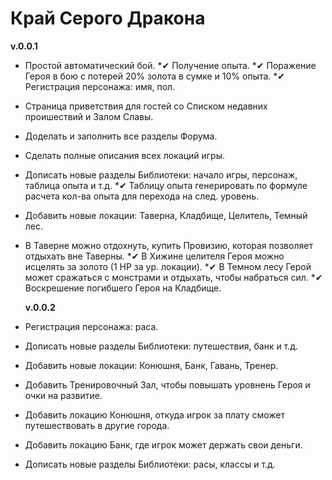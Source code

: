 # Край Серого Дракона

  **v.0.0.1**
* Простой автоматический бой.
*✔ Получение опыта.
*✔ Поражение Героя в бою с потерей 20% золота в сумке и 10% опыта.
*✔ Регистрация персонажа: имя, пол.
* Страница приветствия для гостей со Списком недавних проишествий и Залом Славы.
* Доделать и заполнить все разделы Форума.
* Сделать полные описания всех локаций игры.
* Дописать новые разделы Библиотеки: начало игры, персонаж, таблица опыта и т.д.
*✔ Таблицу опыта генерировать по формуле расчета кол-ва опыта для перехода на след. уровень.
* Добавить новые локации: Таверна, Кладбище, Целитель, Темный лес.
* В Таверне можно отдохнуть, купить Провизию, которая позволяет отдыхать вне Таверны.
*✔ В Хижине целителя Героя можно исцелять за золото (1 HP за ур. локации).
*✔ В Темном лесу Герой может сражаться с монстрами и отдыхать, чтобы набраться сил.
*✔ Воскрешение погибшего Героя на Кладбище.

  **v.0.0.2**
* Регистрация персонажа: раса.
* Дописать новые разделы Библиотеки: путешествия, банк и т.д.
* Добавить новые локации: Конюшня, Банк, Гавань, Тренер.
* Добавить Тренировочный Зал, чтобы повышать уровнень Героя и очки на развитие.
* Добавить локацию Конюшня, откуда игрок за плату сможет путешествовать в другие города.
* Добавить локацию Банк, где игрок может держать свои деньги.
* Дописать новые разделы Библиотеки: расы, классы и т.д.
